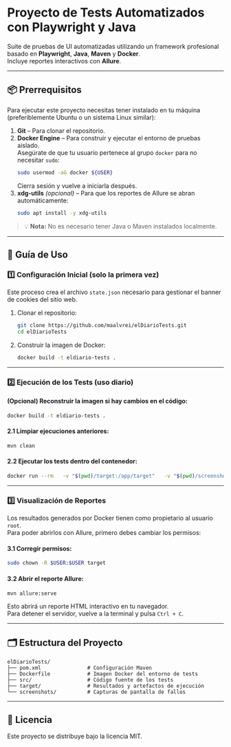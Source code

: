 # Proyecto de Tests Automatizados con Playwright y Java

Suite de pruebas de UI automatizadas utilizando un framework profesional basado en **Playwright**, **Java**, **Maven** y **Docker**.  
Incluye reportes interactivos con **Allure**.

---

## 📦 Prerrequisitos

Para ejecutar este proyecto necesitas tener instalado en tu máquina (preferiblemente Ubuntu o un sistema Linux similar):

1. **Git** – Para clonar el repositorio.
2. **Docker Engine** – Para construir y ejecutar el entorno de pruebas aislado.  
   Asegúrate de que tu usuario pertenece al grupo `docker` para no necesitar `sudo`:
   ```bash
   sudo usermod -aG docker ${USER}
   ```
   Cierra sesión y vuelve a iniciarla después.
3. **xdg-utils** *(opcional)* – Para que los reportes de Allure se abran automáticamente:
   ```bash
   sudo apt install -y xdg-utils
   ```

> 💡 **Nota:** No es necesario tener Java o Maven instalados localmente.

---

## 🚀 Guía de Uso

### 1️⃣ Configuración Inicial (solo la primera vez)

Este proceso crea el archivo `state.json` necesario para gestionar el banner de cookies del sitio web.

1. Clonar el repositorio:

   ```bash
   git clone https://github.com/maalvrei/elDiarioTests.git
   cd elDiarioTests
   ```

2. Construir la imagen de Docker:

   ```bash
   docker build -t eldiario-tests .
   ```

---

### 2️⃣ Ejecución de los Tests (uso diario)

#### (Opcional) Reconstruir la imagen si hay cambios en el código:

```bash
docker build -t eldiario-tests .
```

#### 2.1 Limpiar ejecuciones anteriores:

```bash
mvn clean
```

#### 2.2 Ejecutar los tests dentro del contenedor:

```bash
docker run --rm   -v "$(pwd)/target:/app/target"   -v "$(pwd)/screenshots:/app/screenshots"   eldiario-tests
```

---

### 3️⃣ Visualización de Reportes

Los resultados generados por Docker tienen como propietario al usuario `root`.  
Para poder abrirlos con Allure, primero debes cambiar los permisos:

#### 3.1 Corregir permisos:

```bash
sudo chown -R $USER:$USER target
```

#### 3.2 Abrir el reporte Allure:

```bash
mvn allure:serve
```

Esto abrirá un reporte HTML interactivo en tu navegador.  
Para detener el servidor, vuelve a la terminal y pulsa `Ctrl + C`.

---

## 🗂 Estructura del Proyecto

```
elDiarioTests/
├── pom.xml               # Configuración Maven
├── Dockerfile            # Imagen Docker del entorno de tests
├── src/                  # Código fuente de los tests
├── target/               # Resultados y artefactos de ejecución
└── screenshots/          # Capturas de pantalla de fallos
```

---

## 📜 Licencia

Este proyecto se distribuye bajo la licencia MIT.

